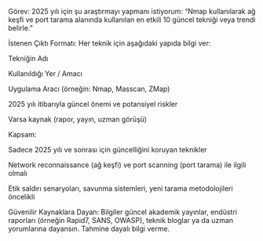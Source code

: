 Görev:
2025 yılı için şu araştırmayı yapmanı istiyorum:
“Nmap kullanılarak ağ keşfi ve port tarama alanında kullanılan en etkili 10 güncel tekniği veya trendi belirle.”

İstenen Çıktı Formatı:
Her teknik için aşağıdaki yapıda bilgi ver:

Tekniğin Adı

Kullanıldığı Yer / Amacı

Uygulama Aracı (örneğin: Nmap, Masscan, ZMap)

2025 yılı itibarıyla güncel önemi ve potansiyel riskler

Varsa kaynak (rapor, yayın, uzman görüşü)

Kapsam:

Sadece 2025 yılı ve sonrası için güncelliğini koruyan teknikler

Network reconnaissance (ağ keşfi) ve port scanning (port tarama) ile ilgili olmalı

Etik saldırı senaryoları, savunma sistemleri, yeni tarama metodolojileri öncelikli

Güvenilir Kaynaklara Dayan:
Bilgiler güncel akademik yayınlar, endüstri raporları (örneğin Rapid7, SANS, OWASP), teknik bloglar ya da uzman yorumlarına dayansın. Tahmine dayalı bilgi verme.